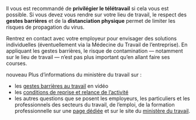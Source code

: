 Il vous est recommandé de **privilégier le télétravail** si cela vous est possible. Si vous devez vous rendre sur votre lieu de travail, le respect des **gestes barrières** et de la **distanciation physique** permet de limiter les risques de propagation du virus.

Rentrez en contact avec votre employeur pour envisager des solutions individuelles (éventuellement via la Médecine du Travail de l’entreprise). En appliquant les gestes barrières, le risque de contamination — notamment sur le lieu de travail — n’est pas plus important qu’en allant faire ses courses.

<span class="nouveau">nouveau</span> Plus d’informations du ministère du travail sur :

* les [gestes barrières au travail](https://travail-emploi.gouv.fr/actualites/l-actualite-du-ministere/article/covid-19-comment-assurer-ma-sante-et-ma-securite-au-travail) en vidéo
* les [conditions de reprise et relance de l’activité](https://travail-emploi.gouv.fr/le-ministere-en-action/coronavirus-covid-19/conditions-de-reprise-et-relance-de-l-activite/)
* les autres questions que se posent les employeurs, les particuliers et les professionnels des secteurs du travail, de l’emploi, de la formation professionnelle sur une [page dédiée](#medecinedutravail) et sur le site du [ministère du travail](https://travail-emploi.gouv.fr/le-ministere-en-action/coronavirus-covid-19/questions-reponses-par-theme/).
